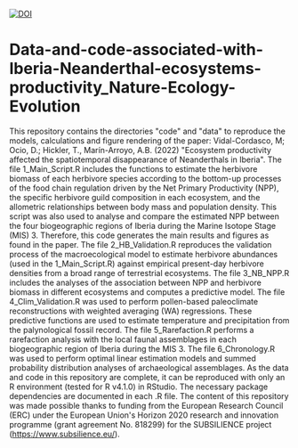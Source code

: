 [![DOI](https://zenodo.org/badge/513472863.svg)](https://zenodo.org/badge/latestdoi/513472863)
# Data-and-code-associated-with-Iberia-Neanderthal-ecosystems-productivity_Nature-Ecology-Evolution
This repository contains the directories "code" and "data" to reproduce the models, calculations and figure rendering of the paper: Vidal-Cordasco, M; Ocio, D.; Hickler, T., Marín-Arroyo, A.B. (2022) "Ecosystem productivity affected the spatiotemporal disappearance of Neanderthals in Iberia". The file 1_Main_Script.R includes the functions to estimate the herbivore biomass of each herbivore species according to the bottom-up processes of the food chain regulation driven by the Net Primary Productivity (NPP), the specific herbivore guild composition in each ecosystem, and the allometric relationships between body mass and population density. This script was also used to analyse and compare the estimated NPP between the four biogeographic regions of Iberia during the Marine Isotope Stage (MIS) 3. Therefore, this code generates the main results and figures as found in the paper. The file 2_HB_Validation.R reproduces the validation process of the macroecological model to estimate herbivore abundances (used in the 1_Main_Script.R) against empirical present-day herbivore densities from a broad range of terrestrial ecosystems. The file 3_NB_NPP.R includes the analyses of the association between NPP and herbivore biomass in different ecosystems and computes a predictive model. The file 4_Clim_Validation.R was used to perform pollen-based paleoclimate reconstructions with weighted averaging (WA) regressions. These predictive functions are used to estimate temperature and precipitation from the palynological fossil record. The file 5_Rarefaction.R performs a rarefaction analysis with the local faunal assemblages in each biogeographic region of Iberia during the MIS 3. The file 6_Chronology.R was used to perform optimal linear estimation models and summed probability distribution analyses of archaeological assemblages. As the data and code in this repository are complete, it can be reproduced with only an R environment (tested for R v4.1.0) in RStudio. The necessary package dependencies are documented in each .R file. The content of this repository was made possible thanks to funding from the European Research Council (ERC) under the European Union's Horizon 2020 research and innovation programme (grant agreement No. 818299) for the SUBSILIENCE project (https://www.subsilience.eu/).
